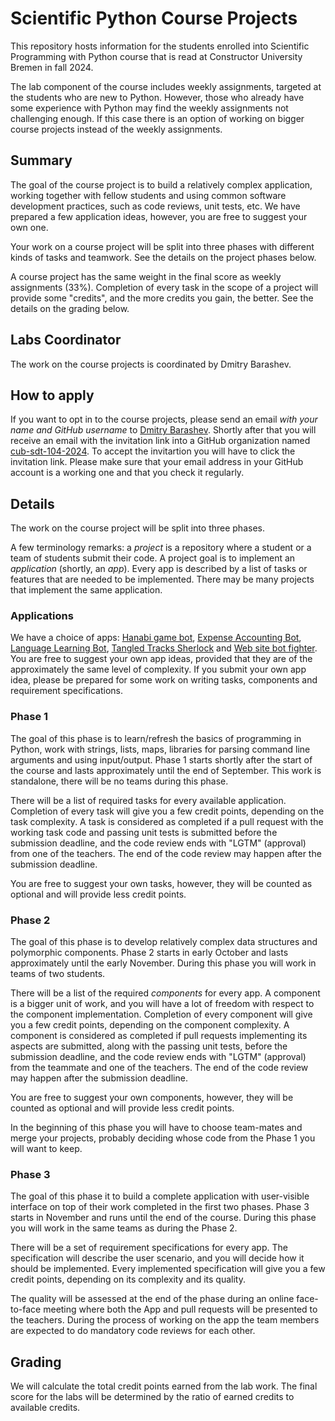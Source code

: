 # Scientific Python Course Projects

This repository hosts information for the students enrolled into Scientific Programming with Python course that is read at Constructor University Bremen in fall 2024. 

The lab component of the course includes weekly assignments, targeted at the students who are new to Python. However, those who already have some experience with Python may find the weekly assignments 
not challenging enough. If this case there is an option of working on bigger course projects instead of the weekly assignments. 

## Summary

The goal of the course project is to build a relatively complex application, working together with fellow students and using common software development practices, such as code reviews, unit tests, etc. 
We have prepared a few application ideas, however, you are free to suggest your own one.

Your work on a course project will be split into three phases with different kinds of tasks and teamwork. See the details on the project phases below.

A course project has the same weight in the final score as weekly assignments (33%). Completion of every task in the scope of a project will provide some "credits", and the more credits you gain, the better. See the details on the grading below.

## Labs Coordinator

The work on the course projects is coordinated by Dmitry Barashev.

## How to apply

If you want to opt in to the course projects, please send an email *with your name and GitHub username* to [Dmitry Barashev](mailto:dmitry.barashev+cub@jetbrains.com). Shortly after that you will receive an email with the invitation link into a GitHub organization named [cub-sdt-104-2024](https://github.com/cub-sdt-104-2024). To accept the invitartion you will have to click the invitation link. Please make sure that your email address in your GitHub account is a working one and that you check it regularly. 

## Details

The work on the course project will be split into three phases. 

A few terminology remarks: a _project_ is a repository where a student or a team of students submit their code. A project goal is to implement an _application_ (shortly, an _app_). Every app is described by a list of tasks or features that are needed to be implemented. There may be many projects that implement the same application.

### Applications

We have a choice of apps: [Hanabi game bot](App1.md), [Expense Accounting Bot](App2.md), [Language Learning Bot](App3.md), [Tangled Tracks Sherlock](App4.md) and [Web site bot fighter](App5.md). You are free to suggest your own app ideas, provided that they are of the approximately the same level of complexity. If you submit your own app idea, please be prepared for some work on writing tasks, components and requirement specifications.

### Phase 1
The goal of this phase is to learn/refresh the basics of programming in Python, work with strings, lists, maps, libraries for parsing command line arguments and using input/output. Phase 1  starts shortly after the start of the course and lasts approximately until the end of September. This work is standalone, there will be no teams during this phase.

There will be a list of required tasks for every available application. Completion of every task will give you a few credit points, depending on the task complexity. A task is considered as completed if a pull request with the working task code and passing unit tests is submitted before the submission deadline, and the code review ends with "LGTM" (approval) from one of the teachers. The end of the code review may happen after the submission deadline.

You are free to suggest your own tasks, however, they will be counted as optional and will provide less credit points. 

### Phase 2
The goal of this phase is to develop relatively complex data structures and polymorphic components. Phase 2 starts in early October and lasts approximately until the early November. During this phase you will work in teams of two students.

There will be a list of the required _components_ for every app. A component is a bigger unit of work, and you will have a lot of freedom with respect to the component implementation. Completion of every component will give you a few credit points, depending on the component complexity. A component is considered as completed if pull requests implementing its aspects are submitted, along with the passing unit tests, before the submission deadline, and the code review ends with "LGTM" (approval) from the teammate and one of the teachers. The end of the code review may happen after the submission deadline.

You are free to suggest your own components, however, they will be counted as optional and will provide less credit points. 

In the beginning of this phase you will have to choose team-mates and merge your projects, probably deciding whose code from the Phase 1 you will want to keep.

### Phase 3
The goal of this phase it to build a complete application with user-visible interface on top of their work completed in the first two phases. Phase 3 starts in November and runs until the end of the course.  During this phase you will work in the same teams as during the Phase 2.

There will be a set of requirement specifications for every app. The specification will describe the user scenario, and you will decide how it should be implemented. Every implemented specification will give you a few credit points, depending on its complexity and its quality.

The quality will be assessed at the end of the phase during an online face-to-face meeting where both the App and pull requests will be presented to the teachers. During the process of working on the app the team members are expected to do mandatory code reviews for each other.

## Grading

We will calculate the total credit points earned from the lab work. The final score for the labs will be determined by the ratio of earned credits to available credits.

